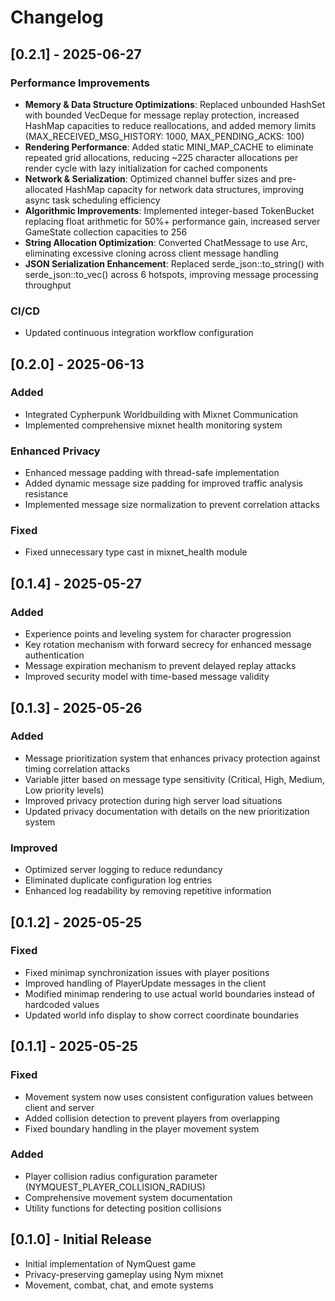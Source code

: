 # Changelog

## [0.2.1] - 2025-06-27

### Performance Improvements
- **Memory & Data Structure Optimizations**: Replaced unbounded HashSet with bounded VecDeque for message replay protection, increased HashMap capacities to reduce reallocations, and added memory limits (MAX_RECEIVED_MSG_HISTORY: 1000, MAX_PENDING_ACKS: 100)
- **Rendering Performance**: Added static MINI_MAP_CACHE to eliminate repeated grid allocations, reducing ~225 character allocations per render cycle with lazy initialization for cached components
- **Network & Serialization**: Optimized channel buffer sizes and pre-allocated HashMap capacity for network data structures, improving async task scheduling efficiency
- **Algorithmic Improvements**: Implemented integer-based TokenBucket replacing float arithmetic for 50%+ performance gain, increased server GameState collection capacities to 256
- **String Allocation Optimization**: Converted ChatMessage to use Arc<String>, eliminating excessive cloning across client message handling
- **JSON Serialization Enhancement**: Replaced serde_json::to_string() with serde_json::to_vec() across 6 hotspots, improving message processing throughput

### CI/CD
- Updated continuous integration workflow configuration

## [0.2.0] - 2025-06-13

### Added
- Integrated Cypherpunk Worldbuilding with Mixnet Communication
- Implemented comprehensive mixnet health monitoring system

### Enhanced Privacy
- Enhanced message padding with thread-safe implementation
- Added dynamic message size padding for improved traffic analysis resistance
- Implemented message size normalization to prevent correlation attacks

### Fixed
- Fixed unnecessary type cast in mixnet_health module

## [0.1.4] - 2025-05-27

### Added
- Experience points and leveling system for character progression
- Key rotation mechanism with forward secrecy for enhanced message authentication
- Message expiration mechanism to prevent delayed replay attacks
- Improved security model with time-based message validity

## [0.1.3] - 2025-05-26

### Added
- Message prioritization system that enhances privacy protection against timing correlation attacks
- Variable jitter based on message type sensitivity (Critical, High, Medium, Low priority levels)
- Improved privacy protection during high server load situations
- Updated privacy documentation with details on the new prioritization system

### Improved
- Optimized server logging to reduce redundancy
- Eliminated duplicate configuration log entries
- Enhanced log readability by removing repetitive information

## [0.1.2] - 2025-05-25

### Fixed
- Fixed minimap synchronization issues with player positions
- Improved handling of PlayerUpdate messages in the client
- Modified minimap rendering to use actual world boundaries instead of hardcoded values
- Updated world info display to show correct coordinate boundaries

## [0.1.1] - 2025-05-25

### Fixed
- Movement system now uses consistent configuration values between client and server
- Added collision detection to prevent players from overlapping
- Fixed boundary handling in the player movement system

### Added
- Player collision radius configuration parameter (NYMQUEST_PLAYER_COLLISION_RADIUS)
- Comprehensive movement system documentation
- Utility functions for detecting position collisions

## [0.1.0] - Initial Release

- Initial implementation of NymQuest game
- Privacy-preserving gameplay using Nym mixnet
- Movement, combat, chat, and emote systems
